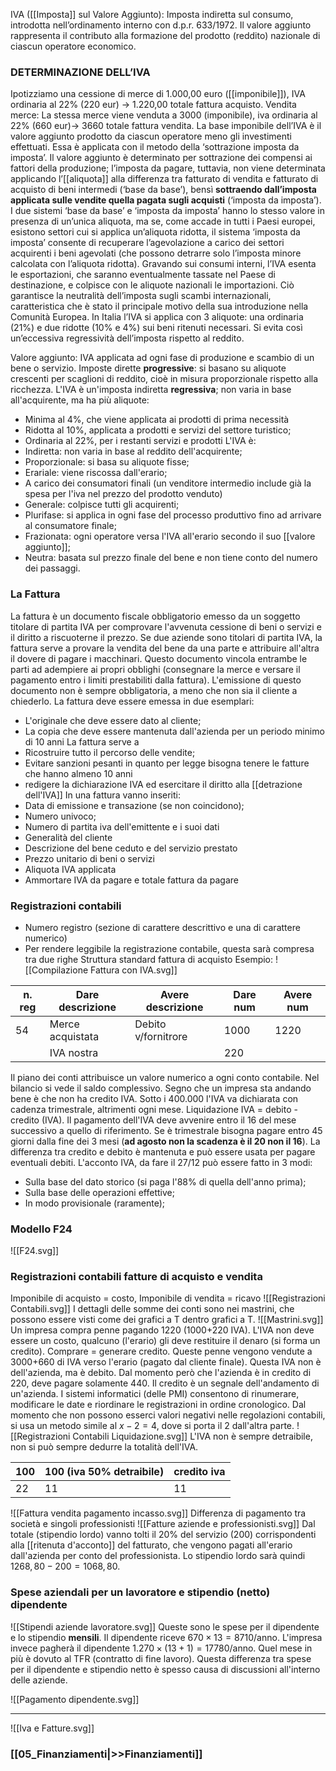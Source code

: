 IVA ([[Imposta]] sul Valore Aggiunto): Imposta indiretta sul consumo, introdotta nell’ordinamento interno con d.p.r. 633/1972. Il valore aggiunto rappresenta il contributo alla formazione del prodotto (reddito) nazionale di ciascun operatore economico.

### DETERMINAZIONE DELL’IVA
Ipotizziamo una cessione di merce di 1.000,00 euro ([[imponibile]]), IVA ordinaria al 22% (220 eur) -> 1.220,00 totale fattura acquisto.
Vendita merce: La stessa merce viene venduta a 3000 (imponibile),
iva ordinaria al 22% (660 eur)-> 3660 totale fattura vendita.
La base imponibile dell’IVA è il valore aggiunto prodotto da ciascun operatore meno gli investimenti effettuati. Essa è applicata con il metodo della ‘sottrazione imposta da imposta’. Il valore aggiunto è determinato per sottrazione dei compensi ai fattori della produzione; l’imposta da pagare, tuttavia, non viene determinata applicando l’[[aliquota]] alla differenza tra fatturato di vendita e fatturato di acquisto di beni intermedi (‘base da base’), bensì **sottraendo dall’imposta applicata sulle vendite quella pagata sugli acquisti** (‘imposta da imposta’). I due sistemi ‘base da base’ e ‘imposta da imposta’ hanno lo stesso valore in presenza di un’unica aliquota, ma se, come accade in tutti i Paesi europei, esistono settori cui si applica un’aliquota ridotta, il sistema ‘imposta da imposta’ consente di recuperare l’agevolazione a carico dei settori acquirenti i beni agevolati (che possono detrarre solo l’imposta minore calcolata con l’aliquota ridotta). Gravando sui consumi interni, l’IVA esenta le esportazioni, che saranno eventualmente tassate nel Paese di destinazione, e colpisce con le aliquote nazionali le importazioni. Ciò garantisce la neutralità dell’imposta sugli scambi internazionali, caratteristica che è stato il principale motivo della sua introduzione nella Comunità Europea. In Italia l’IVA si applica con 3 aliquote: una ordinaria (21%) e due ridotte (10% e 4%) sui beni ritenuti necessari. Si evita così un’eccessiva regressività dell’imposta rispetto al reddito.

Valore aggiunto: IVA applicata ad ogni fase di produzione e scambio di un bene o servizio.
Imposte dirette **progressive**: si basano su aliquote crescenti per scaglioni di reddito, cioè in misura proporzionale rispetto alla ricchezza.
L'IVA è un'imposta indiretta **regressiva**; non varia in base all'acquirente, ma ha più aliquote:
- Minima al 4%, che viene applicata ai prodotti di prima necessità
- Ridotta al 10%, applicata a prodotti e servizi del settore turistico;
- Ordinaria al 22%, per i restanti servizi e prodotti
L'IVA è:
- Indiretta: non varia in base al reddito dell'acquirente;
- Proporzionale: si basa su aliquote fisse;
- Erariale: viene riscossa dall'erario;
- A carico dei consumatori finali (un venditore intermedio include già la spesa per l'iva nel prezzo del prodotto venduto)
- Generale: colpisce tutti gli acquirenti;
- Plurifase: si applica in ogni fase del processo produttivo fino ad arrivare al consumatore finale;
- Frazionata: ogni operatore versa l'IVA all'erario secondo il suo [[valore aggiunto]];
- Neutra: basata sul prezzo finale del bene e non tiene conto del numero dei passaggi.

### La Fattura 
La fattura è un documento fiscale obbligatorio emesso da un soggetto titolare di partita IVA per comprovare l'avvenuta cessione di beni o servizi e il diritto a riscuoterne il prezzo. Se due aziende sono titolari di partita IVA, la fattura serve a provare la vendita del bene da una parte e attribuire all'altra il dovere di pagare i macchinari. Questo documento vincola entrambe le parti ad adempiere ai propri obblighi (consegnare la merce e versare il pagamento entro i limiti prestabiliti dalla fattura). L'emissione di questo documento non è sempre obbligatoria, a meno che non sia il cliente a chiederlo.
La fattura deve essere emessa in due esemplari:
- L'originale che deve essere dato al cliente;
- La copia che deve essere mantenuta dall'azienda per un periodo minimo di 10 anni
La fattura serve a
- Ricostruire tutto il percorso delle vendite;
- Evitare sanzioni pesanti in quanto per legge bisogna tenere le fatture che hanno almeno 10 anni
- redigere la dichiarazione IVA ed esercitare il diritto alla [[detrazione dell'IVA]]
In una fattura vanno inseriti:
- Data di emissione e transazione (se non coincidono);
- Numero univoco;
- Numero di partita iva dell'emittente e i suoi dati
- Generalità del cliente
- Descrizione del bene ceduto e del servizio prestato
- Prezzo unitario di beni o servizi
- Aliquota IVA applicata
- Ammortare IVA da pagare e totale fattura da pagare
### Registrazioni contabili
- Numero registro (sezione di carattere descrittivo e una di carattere numerico)
- Per rendere leggibile la registrazione contabile, questa sarà compresa tra due righe 
Struttura standard fattura di acquisto
Esempio:
![[Compilazione Fattura con IVA.svg]]

|n. reg|Dare descrizione|Avere descrizione|Dare num|Avere num|
|---|---|---|---|---|
|54|Merce acquistata|Debito v/fornitrore|1000|1220|
||IVA nostra||220||

Il piano dei conti attribuisce un valore numerico a ogni conto contabile. Nel bilancio si vede il saldo complessivo.
Segno che un impresa sta andando bene è che non ha credito IVA. Sotto i 400.000 l'IVA va dichiarata con cadenza trimestrale, altrimenti ogni mese.
Liquidazione IVA = debito - credito (IVA).
Il pagamento dell'IVA deve avvenire entro il 16 del mese successivo a quello di riferimento. Se è trimestrale bisogna pagare entro 45 giorni dalla fine dei 3 mesi (**ad agosto non la scadenza è il 20 non il 16**).
La differenza tra credito e debito è mantenuta e può essere usata per pagare eventuali debiti.
L'acconto IVA, da fare il 27/12 può essere fatto in 3 modi:
- Sulla base del dato storico (si paga l'88% di quella dell'anno prima);
- Sulla base delle operazioni effettive;
- In modo provisionale (raramente);
### Modello F24
![[F24.svg]]

### Registrazioni contabili fatture di acquisto e vendita
Imponibile di acquisto = costo, Imponibile di vendita = ricavo
![[Registrazioni Contabili.svg]]
I dettagli delle somme dei conti sono nei mastrini, che possono essere visti come dei grafici a T dentro grafici a T.
![[Mastrini.svg]]
Un impresa compra penne pagando 1220 (1000+220 IVA). L'IVA non deve essere un costo, qualcuno (l'erario) gli deve restituire il denaro (si forma un credito). Comprare = generare credito.
Queste penne vengono vendute a 3000+660 di IVA verso l'erario (pagato dal cliente finale). Questa IVA non è dell'azienda, ma è debito. Dal momento però che l'azienda è in credito di 220, deve pagare solamente 440.
Il credito è un segnale dell'andamento di un'azienda.
I sistemi informatici (delle PMI) consentono di rinumerare, modificare le date e riordinare le registrazioni in ordine cronologico.
Dal momento che non possono esserci valori negativi nelle regolazioni contabili, si usa un metodo simile al $x-2=4$, dove si porta il 2 dall'altra parte.
![[Registrazioni Contabili Liquidazione.svg]]
L'IVA non è sempre detraibile, non si può sempre dedurre la totalità dell'IVA. 

|100|100 (iva 50% detraibile)| credito iva|
|---|---|---|
|22|11|11|
 
![[Fattura vendita pagamento incasso.svg]]
Differenza di pagamento tra società e singoli professionisti
![[Fatture aziende e professionisti.svg]]
Dal totale (stipendio lordo) vanno tolti il 20% del servizio (200) corrispondenti alla [[ritenuta d'acconto]] del fatturato, che vengono pagati all'erario dall'azienda per conto del professionista. Lo stipendio lordo sarà quindi $1268,80-200=1068,80$.

### Spese aziendali per un lavoratore e stipendio (netto) dipendente
![[Stipendi aziende lavoratore.svg]]
Queste sono le spese per il dipendente e lo stipendio **mensili**. Il dipendente riceve $670\times 13=8710$/anno. L'impresa invece pagherà il dipendente $1.270\times(13+1)=17780/$anno. Quel mese in più è dovuto al TFR (contratto di fine lavoro). Questa differenza tra spese per il dipendente e stipendio netto è spesso causa di discussioni all'interno delle aziende.

![[Pagamento dipendente.svg]]

---

![[Iva e Fatture.svg]]
### [[05_Finanziamenti|>>Finanziamenti]]